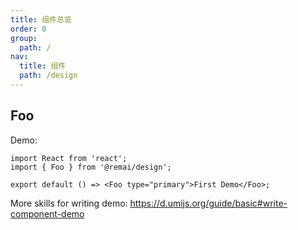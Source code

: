 ```yaml
---
title: 组件总览
order: 0
group:
  path: /
nav:
  title: 组件
  path: /design
---
```


## Foo

Demo:

```tsx
import React from 'react';
import { Foo } from '@remai/design';

export default () => <Foo type="primary">First Demo</Foo>;
```

More skills for writing demo: https://d.umijs.org/guide/basic#write-component-demo
